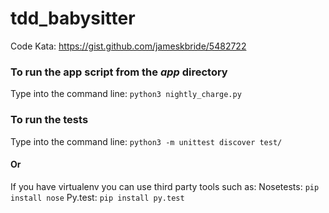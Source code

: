 # tdd_babysitter
Code Kata: https://gist.github.com/jameskbride/5482722

### To run the app script from the *app* directory
Type into the command line:
```python3 nightly_charge.py```

### To run the tests
Type into the command line:
```python3 -m unittest discover test/```

#### Or

If you have virtualenv you can use third party tools such as:
Nosetests: ```pip install nose```
Py.test: ```pip install py.test```
